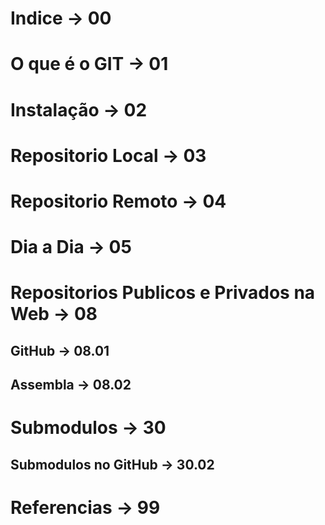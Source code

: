 # Indice 									-> 00
# O que é o GIT 							-> 01
# Instalação 								-> 02
# Repositorio Local 						-> 03
# Repositorio Remoto 						-> 04
# Dia a Dia 								-> 05

# Repositorios Publicos e Privados na Web	-> 08
## GitHub 									-> 08.01
## Assembla									-> 08.02

# Submodulos 								-> 30
## Submodulos no GitHub 					-> 30.02 


# Referencias 								-> 99